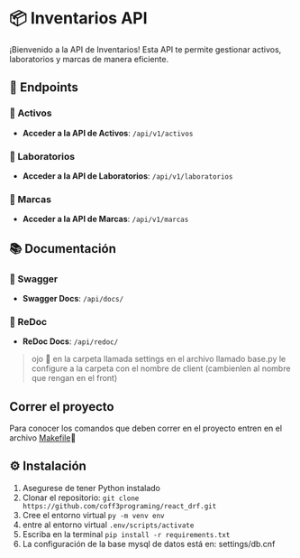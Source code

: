 # 📦 Inventarios API

¡Bienvenido a la API de Inventarios! Esta API te permite gestionar activos, laboratorios y marcas de manera eficiente.

## 🚀 Endpoints

### 🌟 Activos
- **Acceder a la API de Activos**: `/api/v1/activos`

### 🧪 Laboratorios
- **Acceder a la API de Laboratorios**: `/api/v1/laboratorios`

### 🔖 Marcas
- **Acceder a la API de Marcas**: `/api/v1/marcas`

## 📚 Documentación

### 📜 Swagger
- **Swagger Docs**: `/api/docs/`

### 📘 ReDoc
- **ReDoc Docs**: `/api/redoc/`


> ojo 👀 en la carpeta llamada settings en el archivo llamado base.py le configure a la carpeta con el nombre de client (cambienlen al nombre que rengan en el front)

## Correr el proyecto
Para conocer los comandos que deben correr en el proyecto entren en el archivo [Makefile](./Makefile)🐍

## ⚙️ Instalación
1. Asegurese de tener Python instalado
2. Clonar el repositorio: ```git clone https://github.com/coff3programing/react_drf.git```
3. Cree el entorno virtual ``py -m venv env``
4. entre al entorno virtual ``.env/scripts/activate``
5. Escriba en la terminal ``pip install -r requirements.txt``
6. La configuración de la base mysql de datos está en: settings/db.cnf
